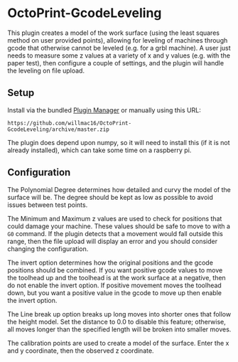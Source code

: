 # OctoPrint-GcodeLeveling

This plugin creates a model of the work surface (using the least squares method on user provided points), allowing for leveling of machines through gcode that otherwise cannot be leveled (e.g. for a grbl machine). A user just needs to measure some z values at a variety of x and y values (e.g. with the paper test), then configure a couple of settings, and the plugin will handle the leveling on file upload.

## Setup

Install via the bundled [Plugin Manager](https://docs.octoprint.org/en/master/bundledplugins/pluginmanager.html)
or manually using this URL:

    https://github.com/willmac16/OctoPrint-GcodeLeveling/archive/master.zip

The plugin does depend upon numpy, so it will need to install this (if it is not already installed), which can take some time on a raspberry pi.

## Configuration

The Polynomial Degree determines how detailed and curvy the model of the surface will be.
The degree should be kept as low as possible to avoid issues between test points.

The Minimum and Maximum z values are used to check for positions that could damage your machine.
These values should be safe to move to with a <code>G0</code> command.
If the plugin detects that a movement would fall outside this range, then the file upload will display an error and you should consider changing the configuration.

The invert option determines how the original positions and the gcode positions should be combined.
If you want positive gcode values to move the toolhead up and the toolhead is at the work surface at a negative, then do not enable the invert option.
If positive movement moves the toolhead down, but you want a positive value in the gcode to move up then enable the invert option.

The Line break up option breaks up long moves into shorter ones that follow the height model.
Set the distance to 0.0 to disable this feature; otherwise, all moves longer than the specified length will be broken into smaller moves.

The calibration points are used to create a model of the surface.
Enter the x and y coordinate, then the observed z coordinate.
